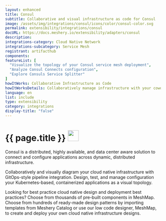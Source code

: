 ```yaml
---
layout: enhanced
title: Consul
subtitle: Collaborative and visual infrastructure as code for Consul
image: /assets/img/integrations/consul/icons/color/consul-color.svg
permalink: extensibility/integrations/consul
docURL: https://docs.meshery.io/extensibility/adapters/consul
description: 
integrations-category: Cloud Native Network
integrations-subcategory: Service Mesh
registrant: artifacthub
components: 
featureList: [
  "Visualize the topology of your Consul service mesh deployment",
  "Analyze Consul Connects configuration",
  "Explore Consuls Service Splitter"
]
howItWorks: Collaborative Infrastructure as Code
howItWorksDetails: Collaboratively manage infrastructure with your coworkers synchronously sharing the same designs.
language: en
list: include
type: extensibility
category: integrations
display-title: "false"
---
```

<h1>{{ page.title }} <img src="{{ page.image }}" style="width: 35px; height: 35px;" /></h1>

<p>
Consul is a distributed, highly available, and data center aware solution to connect and configure applications across dynamic, distributed infrastructure.
</p>
<p>
    Collaboratively and visually diagram your cloud native infrastructure with GitOps-style pipeline integration. Design, test, and manage configuration your Kubernetes-based, containerized applications as a visual topology.
</p>
<p>
    Looking for best practice cloud native design and deployment best practices? Choose from thousands of pre-built components in MeshMap. Choose from hundreds of ready-made design patterns by importing templates from Meshery Catalog or use our low code designer, MeshMap, to create and deploy your own cloud native infrastructure designs.
</p>
